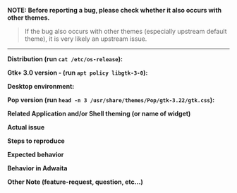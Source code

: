 <!--

If this is a bug, please use the template below. If this is a question or general discussion topic, please start a conversation in our chat https://chat.pop-os.org/ or post on our subreddit https://reddit.com/r/pop_os - as those are the proper forums for that type of discussion.

-->

**NOTE: Before reporting a bug, please check whether it also occurs with other themes.**
> If the bug also occurs with other themes (especially upstream default theme),
it is very likely an upstream issue.

- - - - - - - - - - - - - - - - - - - - - - - - - - - - - - - - - - - - - - - - - - - - -
**Distribution (run `cat /etc/os-release`):**



**Gtk+ 3.0 version - (run ```apt policy libgtk-3-0```):**



**Desktop environment:**



**Pop version (run ```head -n 3 /usr/share/themes/Pop/gtk-3.22/gtk.css```):**



**Related Application and/or Shell theming (or name of widget)**



**Actual issue**



**Steps to reproduce**



**Expected behavior**



**Behavior in Adwaita**



**Other Note (feature-request, question, etc...)**


